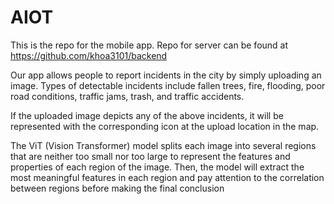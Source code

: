 # AIOT

This is the repo for the mobile app. Repo for server can be found at https://github.com/khoa3101/backend

Our app allows people to report incidents in the city by simply uploading an image. Types of detectable incidents include fallen trees, fire, flooding, poor road conditions, traffic jams, trash, and traffic accidents. 

If the uploaded image depicts any of the above incidents, it will be represented with the corresponding icon at the upload location in the map.

The ViT (Vision Transformer) model splits each image into several regions that are neither too small nor too large to represent the features and properties of each region of the image. Then, the model will extract the most meaningful features in each region and pay attention to the correlation between regions before making the final conclusion

